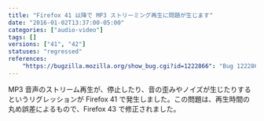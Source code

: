 ```yaml
---
title: "Firefox 41 以降で MP3 ストリーミング再生に問題が生じます"
date: "2016-01-02T13:37:00-05:00"
categories: ["audio-video"]
tags: []
versions: ["41", "42"]
statuses: "regressed"
references:
    "https://bugzilla.mozilla.org/show_bug.cgi?id=1222866": "Bug 1222866 - Audio pause and distortion in MP3 stream due to rounding error since Firefox 41"
---
```

MP3 音声のストリーム再生が、停止したり、音の歪みやノイズが生じたりするというリグレッションが Firefox 41 で発生しました。この問題は、再生時間の丸め誤差によるもので、Firefox 43 で修正されました。
